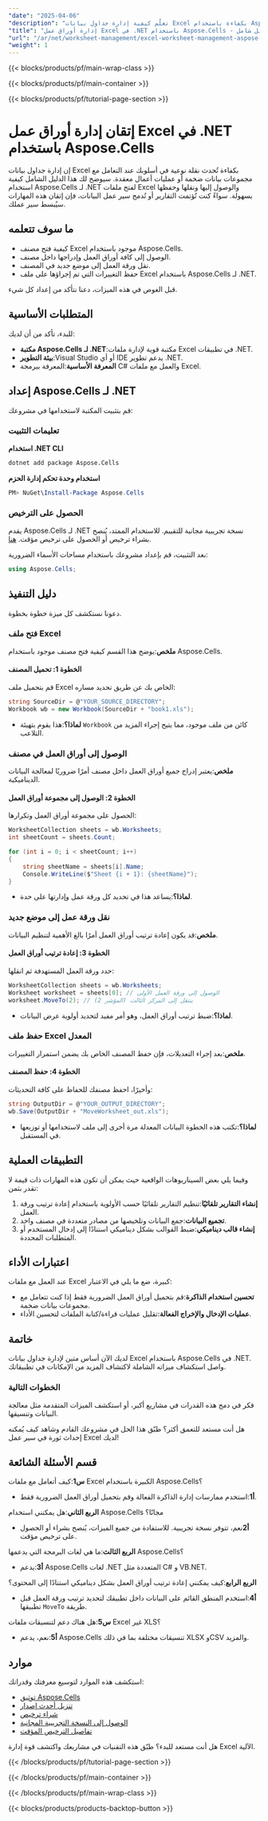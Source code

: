 ```yaml
---
"date": "2025-04-06"
"description": "تعلّم كيفية إدارة جداول بيانات Excel بكفاءة باستخدام Aspose.Cells لـ .NET. أتقن فتح ملفات Excel والوصول إليها ونقلها وحفظها في تطبيقاتك."
"title": "إدارة أوراق عمل Excel في .NET باستخدام Aspose.Cells - دليل شامل"
"url": "/ar/net/worksheet-management/excel-worksheet-management-aspose-cells-net/"
"weight": 1
---
```


{{< blocks/products/pf/main-wrap-class >}}

{{< blocks/products/pf/main-container >}}

{{< blocks/products/pf/tutorial-page-section >}}


# إتقان إدارة أوراق عمل Excel في .NET باستخدام Aspose.Cells

إن إدارة جداول بيانات Excel بكفاءة تُحدث نقلة نوعية في أسلوبك عند التعامل مع مجموعات بيانات ضخمة أو عمليات أعمال معقدة. سيوضح لك هذا الدليل الشامل كيفية استخدام Aspose.Cells لـ .NET لفتح ملفات Excel والوصول إليها ونقلها وحفظها بسهولة. سواءً كنت تُؤتمت التقارير أو تُدمج سير عمل البيانات، فإن إتقان هذه المهارات سيُبسط سير عملك.

## ما سوف تتعلمه
- كيفية فتح مصنف Excel موجود باستخدام Aspose.Cells.
- الوصول إلى كافة أوراق العمل وإدراجها داخل مصنف.
- نقل ورقة العمل إلى موضع جديد في المصنف.
- حفظ التغييرات التي تم إجراؤها على ملف Excel باستخدام Aspose.Cells لـ .NET.

قبل الغوص في هذه الميزات، دعنا نتأكد من إعداد كل شيء.

## المتطلبات الأساسية
للبدء، تأكد من أن لديك:
- **مكتبة Aspose.Cells لـ .NET**:مكتبة قوية لإدارة ملفات Excel في تطبيقات .NET. 
- **بيئة التطوير**:Visual Studio أو أي IDE يدعم تطوير .NET.
- **المعرفة الأساسية**:المعرفة ببرمجة C# والعمل مع ملفات Excel.

## إعداد Aspose.Cells لـ .NET
قم بتثبيت المكتبة لاستخدامها في مشروعك:

### تعليمات التثبيت
**استخدام .NET CLI**
```bash
dotnet add package Aspose.Cells
```

**استخدام وحدة تحكم إدارة الحزم**
```powershell
PM> NuGet\Install-Package Aspose.Cells
```

### الحصول على الترخيص
يقدم Aspose.Cells لـ .NET نسخة تجريبية مجانية للتقييم. للاستخدام الممتد، يُنصح بشراء ترخيص أو الحصول على ترخيص مؤقت. [هنا](https://purchase.aspose.com/temporary-license/).

بعد التثبيت، قم بإعداد مشروعك باستخدام مساحات الأسماء الضرورية:
```csharp
using Aspose.Cells;
```

## دليل التنفيذ
دعونا نستكشف كل ميزة خطوة بخطوة.

### فتح ملف Excel
**ملخص**:يوضح هذا القسم كيفية فتح مصنف موجود باستخدام Aspose.Cells. 

#### الخطوة 1: تحميل المصنف
قم بتحميل ملف Excel الخاص بك عن طريق تحديد مساره:
```csharp
string SourceDir = @"YOUR_SOURCE_DIRECTORY";
Workbook wb = new Workbook(SourceDir + "book1.xls");
```
- **لماذا؟**:هذا يقوم بتهيئة `Workbook` كائن من ملف موجود، مما يتيح إجراء المزيد من التلاعب.

### الوصول إلى أوراق العمل في مصنف
**ملخص**:يعتبر إدراج جميع أوراق العمل داخل مصنف أمرًا ضروريًا لمعالجة البيانات الديناميكية.

#### الخطوة 2: الوصول إلى مجموعة أوراق العمل
الحصول على مجموعة أوراق العمل وتكرارها:
```csharp
WorksheetCollection sheets = wb.Worksheets;
int sheetCount = sheets.Count;

for (int i = 0; i < sheetCount; i++)
{
    string sheetName = sheets[i].Name;
    Console.WriteLine($"Sheet {i + 1}: {sheetName}");
}
```
- **لماذا؟**:يساعد هذا في تحديد كل ورقة عمل وإدارتها على حدة.

### نقل ورقة عمل إلى موضع جديد
**ملخص**:قد يكون إعادة ترتيب أوراق العمل أمرًا بالغ الأهمية لتنظيم البيانات.

#### الخطوة 3: إعادة ترتيب أوراق العمل
حدد ورقة العمل المستهدفة ثم انقلها:
```csharp
WorksheetCollection sheets = wb.Worksheets;
Worksheet worksheet = sheets[0]; // الوصول إلى ورقة العمل الأولى
worksheet.MoveTo(2); // ينتقل إلى المركز الثالث (المؤشر 2)
```
- **لماذا؟**:ضبط ترتيب أوراق العمل، وهو أمر مفيد لتحديد أولوية عرض البيانات.

### حفظ ملف Excel المعدل
**ملخص**:بعد إجراء التعديلات، فإن حفظ المصنف الخاص بك يضمن استمرار التغييرات.

#### الخطوة 4: حفظ المصنف
وأخيرًا، احفظ مصنفك للحفاظ على كافة التحديثات:
```csharp
string OutputDir = @"YOUR_OUTPUT_DIRECTORY";
wb.Save(OutputDir + "MoveWorksheet_out.xls");
```
- **لماذا؟**:تكتب هذه الخطوة البيانات المعدلة مرة أخرى إلى ملف لاستخدامها أو توزيعها في المستقبل.

## التطبيقات العملية
وفيما يلي بعض السيناريوهات الواقعية حيث يمكن أن تكون هذه المهارات ذات قيمة لا تقدر بثمن:
1. **إنشاء التقارير تلقائيًا**:تنظيم التقارير تلقائيًا حسب الأولوية باستخدام إعادة ترتيب ورقة العمل.
2. **تجميع البيانات**:جمع البيانات وتلخيصها من مصادر متعددة في مصنف واحد.
3. **إنشاء قالب ديناميكي**:ضبط القوالب بشكل ديناميكي استنادًا إلى إدخال المستخدم أو المتطلبات المحددة.

## اعتبارات الأداء
عند العمل مع ملفات Excel كبيرة، ضع ما يلي في الاعتبار:
- **تحسين استخدام الذاكرة**:قم بتحميل أوراق العمل الضرورية فقط إذا كنت تتعامل مع مجموعات بيانات ضخمة.
- **عمليات الإدخال والإخراج الفعالة**:تقليل عمليات قراءة/كتابة الملفات لتحسين الأداء.

## خاتمة
لديك الآن أساس متين لإدارة جداول بيانات Excel باستخدام Aspose.Cells في .NET. واصل استكشاف ميزاته الشاملة لاكتشاف المزيد من الإمكانات في تطبيقاتك.

### الخطوات التالية
فكر في دمج هذه القدرات في مشاريع أكبر، أو استكشف الميزات المتقدمة مثل معالجة البيانات وتنسيقها.

هل أنت مستعد للتعمق أكثر؟ طبّق هذا الحل في مشروعك القادم وشاهد كيف يُمكنه إحداث ثورة في سير عمل Excel لديك!

## قسم الأسئلة الشائعة
**س1**:كيف أتعامل مع ملفات Excel الكبيرة باستخدام Aspose.Cells؟
- **أ1**:استخدم ممارسات إدارة الذاكرة الفعالة وقم بتحميل أوراق العمل الضرورية فقط.

**الربع الثاني**:هل يمكنني استخدام Aspose.Cells مجانًا؟
- **أ2**نعم، تتوفر نسخة تجريبية. للاستفادة من جميع الميزات، يُنصح بشراء أو الحصول على ترخيص مؤقت.

**الربع الثالث**:ما هي لغات البرمجة التي يدعمها Aspose.Cells؟
- **أ3**:يدعم Aspose.Cells لغات .NET المتعددة مثل C# و VB.NET.

**الربع الرابع**:كيف يمكنني إعادة ترتيب أوراق العمل بشكل ديناميكي استنادًا إلى المحتوى؟
- **أ4**:استخدم المنطق القائم على البيانات داخل تطبيقك لتحديد ترتيب ورقة العمل قبل تطبيقها `MoveTo` طريقة.

**س5**:هل هناك دعم لتنسيقات ملفات Excel غير XLS؟
- **أ5**:نعم، يدعم Aspose.Cells تنسيقات مختلفة بما في ذلك XLSX وCSV والمزيد.

## موارد
استكشف هذه الموارد لتوسيع معرفتك وقدراتك:
- [توثيق Aspose.Cells](https://reference.aspose.com/cells/net/)
- [تنزيل أحدث إصدار](https://releases.aspose.com/cells/net/)
- [شراء ترخيص](https://purchase.aspose.com/buy)
- [الوصول إلى النسخة التجريبية المجانية](https://releases.aspose.com/cells/net/)
- [تفاصيل الترخيص المؤقت](https://purchase.aspose.com/temporary-license/)

هل أنت مستعد للبدء؟ طبّق هذه التقنيات في مشاريعك واكتشف قوة إدارة Excel الآلية.

{{< /blocks/products/pf/tutorial-page-section >}}

{{< /blocks/products/pf/main-container >}}

{{< /blocks/products/pf/main-wrap-class >}}

{{< blocks/products/products-backtop-button >}}